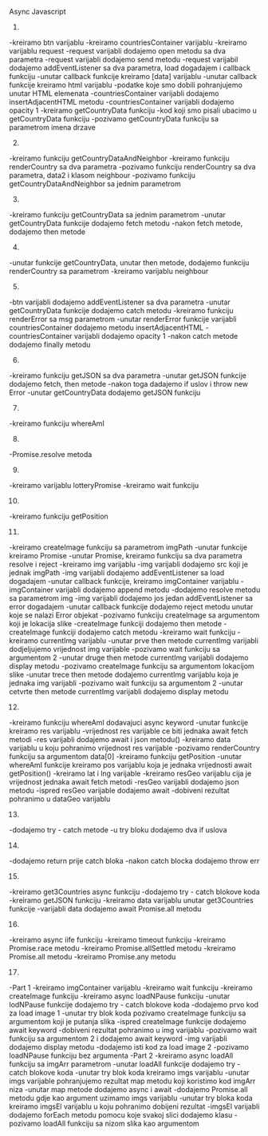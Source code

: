 Async Javascript

01. 
-kreiramo btn varijablu
-kreiramo countriesContainer varijablu
-kreiramo varijablu request
-request varijabli dodajemo open metodu sa dva parametra
-request varijabli dodajemo send metodu
-request varijabil dodajemo addEventListener sa dva parametra, load dogadajem i callback funkciju
-unutar callback funkcije kreiramo [data] varijablu
-unutar callback funkcije kreiramo html varijablu
-podatke koje smo dobili pohranjujemo unutar HTML elemenata
-countriesContainer varijabli dodajemo insertAdjacentHTML metodu
-countriesContainer varijabli dodajemo opacity 1
-kreiramo getCountryData funkciju
-kod koji smo pisali ubacimo u getCountryData funkciju
-pozivamo getCountryData funkciju sa parametrom imena drzave


02. 
-kreiramo funkciju getCountryDataAndNeighbor
-kreiramo funkciju renderCountry sa dva parametra
-pozivamo funkciju renderCountry sa dva parametra, data2 i klasom neighbour
-pozivamo funkciju getCountryDataAndNeighbor sa jednim parametrom


03. 
-kreiramo funkciju getCountryData sa jednim parametrom
-unutar getCountryData funkcije dodajemo fetch metodu
-nakon fetch metode, dodajemo then metode


04. 
-unutar funkcije getCountryData, unutar then metode, dodajemo funkciju renderCountry sa parametrom
-kreiramo varijablu neighbour


05. 
-btn varijabli dodajemo addEventListener sa dva parametra
-unutar getCountryData funkcije dodajemo catch metodu
-kreiramo funkciju renderError sa msg parametrom
-unutar renderError funkcije varijabli countriesContainer dodajemo metodu insertAdjacentHTML
-countriesContainer varijabli dodajemo opacity 1
-nakon catch metode dodajemo finally metodu


06. 
-kreiramo funkciju getJSON sa dva parametra
-unutar getJSON funkcije dodajemo fetch, then metode
-nakon toga dadajemo if uslov i throw new Error
-unutar getCountryData dodajemo getJSON funkciju


07. 
-kreiramo funkciju whereAmI


08. 
-Promise.resolve metoda


09. 
-kreiramo varijablu lotteryPromise
-kreiramo wait funkciju


10. 
-kreiramo funkciju getPosition


11. 
-kreiramo createImage funkciju sa parametrom imgPath
-unutar funkcije kreiramo Promise
-unutar Promise, kreiramo funkciju sa dva parametra resolve i reject
-kreiramo img varijablu
-img varijabli dodajemo src koji je jednak imgPath
-img varijabli dodajemo addEventListener sa load dogadajem
-unutar callback funkcije, kreiramo imgContainer varijablu
-imgContainer varijabli dodajemo append metodu
-dodajemo resolve metodu sa parametrom img
-img varijabli dodajemo jos jedan addEventListener sa error dogadajem
-unutar callback funkcije dodajemo reject metodu unutar koje se nalazi Error objekat
-pozivamo funkciju createImage sa argumentom koji je lokacija slike
-createImage funkciji dodajemo then metode
-createImage funkciji dodajemo catch metodu
-kreiramo wait funkciju
-kreiramo currentImg varijablu
-unutar prve then metode currentImg varijabli dodjeljujemo vrijednost img varijable
-pozivamo wait funkciju sa argumentom 2
-unutar druge then metode currentImg varijabli dodajemo display metodu
-pozivamo createImage funkciju sa argumentom lokacijom slike
-unutar trece then metode dodajemo currentImg varijablu koja je jednaka img varijabli
-pozivamo wait funkciju sa argumentom 2
-unutar cetvrte then metode currentImg varijabli dodajemo display metodu


12. 
-kreiramo funkciju whereAmI dodavajuci async keyword
-unutar funkcije kreiramo res varijablu
-vrijednost res varijable ce biti jednaka await fetch metodi
-res varijabli dodajemo await i json metodu()
-kreiramo data varijablu u koju pohranimo vrijednost res varijable 
-pozivamo renderCountry funkciju sa argumentom data[0]
-kreiramo funkciju getPosition
-unutar whereAmI funkcije kreiramo pos varijablu koja je jednaka vrijednosti await getPosition()
-kreiramo lat i lng varijable
-kreiramo resGeo varijablu cija je vrijednost jednaka await fetch metodi
-resGeo varijabli dodajemo json metodu
-ispred resGeo varijable dodajemo await
-dobiveni rezultat pohranimo u dataGeo varijablu


13. 
-dodajemo try - catch metode
-u try bloku dodajemo dva if uslova


14. 
-dodajemo return prije catch bloka
-nakon catch blocka dodajemo throw err


15. 
-kreiramo get3Countries async funkciju
-dodajemo try - catch blokove koda
-kreiramo getJSON funkciju
-kreiramo data varijablu unutar get3Countries funkcije
-varijabli data dodajemo await Promise.all metodu


16. 
-kreiramo async iife funkciju
-kreiramo timeout funkciju
-kreiramo Promise.race metodu
-kreiramo Promise.allSettled metodu
-kreiramo Promise.all metodu
-kreiramo Promise.any metodu


17. 
-Part 1
-kreiramo imgContainer varijablu
-kreiramo wait funkciju
-kreiramo createImage funkciju
-kreiramo async loadNPause funkciju
-unutar lodNPause funkcije dodajemo try - catch blokove koda
-dodajemo prvo kod za load image 1
-unutar try blok koda pozivamo createImage funkciju sa argumentom koji je putanja slika
-ispred createImage funkcije dodajemo await keyword
-dobiveni rezultat pohranimo u img varijablu
-pozivamo wait funkciju sa argumentom 2 i dodajemo await keyword
-img varijabli dodajemo display metodu
-dodajemo isti kod za load image 2
-pozivamo loadNPause funkciju bez argumenta
-Part 2
-kreiramo async loadAll funkciju sa imgArr parametrom
-unutar loadAll funkcije dodajemo try - catch blokove koda
-unutar try blok koda kreiramo imgs varijablu
-unutar imgs varijable pohranjujemo rezultat map metodu koji koristimo kod imgArr niza
-unutar map metode dodajemo async i await
-dodajemo Promise.all metodu gdje kao argument uzimamo imgs varijablu
-unutar try bloka koda kreiramo imgsEl varijablu u koju pohranimo dobijeni rezultat
-imgsEl varijabli dodajemo forEach metodu pomocu koje svakoj slici dodajemo klasu
-pozivamo loadAll funkciju sa nizom slika kao argumentom 
